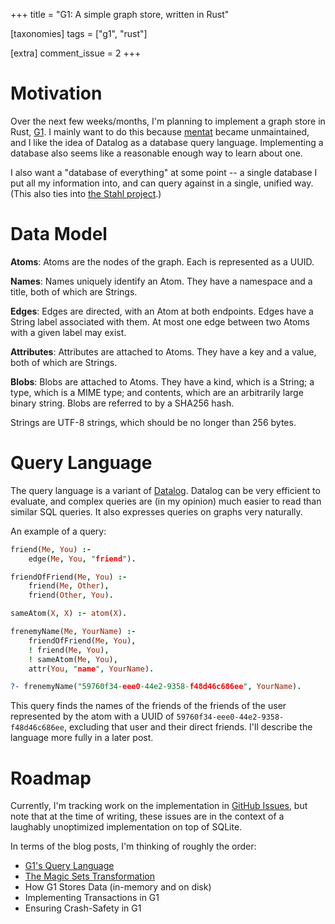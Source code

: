 +++
title = "G1: A simple graph store, written in Rust"

[taxonomies]
tags = ["g1", "rust"]

[extra]
comment_issue = 2
+++

Motivation
==========

Over the next few weeks/months, I'm planning to implement a graph store in Rust, [G1](https://github.com/remexre/g1). I mainly want to do this because [mentat](https://github.com/mozilla/mentat) became unmaintained, and I like the idea of Datalog as a database query language. Implementing a database also seems like a reasonable enough way to learn about one.

I also want a "database of everything" at some point -- a single database I put all my information into, and can query against in a single, unified way. (This also ties into [the Stahl project](@/stahl/2020-02-06-dream.md).)

Data Model
==========

**Atoms**: Atoms are the nodes of the graph. Each is represented as a UUID.

**Names**: Names uniquely identify an Atom. They have a namespace and a title, both of which are Strings.

**Edges**: Edges are directed, with an Atom at both endpoints. Edges have a String label associated with them. At most one edge between two Atoms with a given label may exist.

**Attributes**: Attributes are attached to Atoms. They have a key and a value, both of which are Strings.

**Blobs**: Blobs are attached to Atoms. They have a kind, which is a String; a type, which is a MIME type; and contents, which are an arbitrarily large binary string. Blobs are referred to by a SHA256 hash.

Strings are UTF-8 strings, which should be no longer than 256 bytes.

Query Language
==============

The query language is a variant of [Datalog](https://en.wikipedia.org/wiki/Datalog). Datalog can be very efficient to evaluate, and complex queries are (in my opinion) much easier to read than similar SQL queries. It also expresses queries on graphs very naturally.

An example of a query:

```pro
friend(Me, You) :-
	edge(Me, You, "friend").

friendOfFriend(Me, You) :-
	friend(Me, Other),
	friend(Other, You).

sameAtom(X, X) :- atom(X).

frenemyName(Me, YourName) :-
	friendOfFriend(Me, You),
	! friend(Me, You),
	! sameAtom(Me, You),
	attr(You, "name", YourName).

?- frenemyName("59760f34-eee0-44e2-9358-f48d46c686ee", YourName).
```

This query finds the names of the friends of the friends of the user represented by the atom with a UUID of `59760f34-eee0-44e2-9358-f48d46c686ee`, excluding that user and their direct friends. I'll describe the language more fully in a later post.

Roadmap
=======

Currently, I'm tracking work on the implementation in [GitHub Issues](https://github.com/remexre/g1/issues), but note that at the time of writing, these issues are in the context of a laughably unoptimized implementation on top of SQLite.

In terms of the blog posts, I'm thinking of roughly the order:


-	[G1's Query Language](@/g1/2020-02-01-query-lang.md)
-	[The Magic Sets Transformation](@/g1/magic-sets.md)
-	How G1 Stores Data (in-memory and on disk)
-	Implementing Transactions in G1
-	Ensuring Crash-Safety in G1
